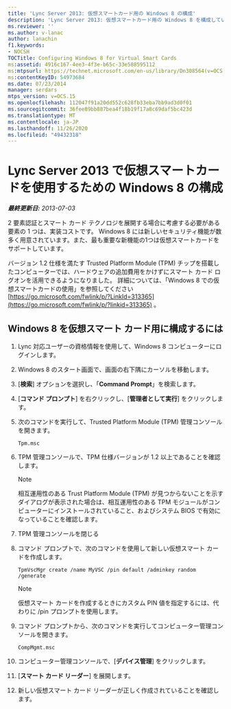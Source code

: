 ```yaml
---
title: 'Lync Server 2013: 仮想スマートカード用の Windows 8 の構成'
description: 'Lync Server 2013: 仮想スマートカード用の Windows 8 を構成しています。'
ms.reviewer: ''
ms.author: v-lanac
author: lanachin
f1.keywords:
- NOCSH
TOCTitle: Configuring Windows 8 for Virtual Smart Cards
ms:assetid: 4916c167-4ee3-4f3e-b65c-33e588595112
ms:mtpsurl: https://technet.microsoft.com/en-us/library/Dn308564(v=OCS.15)
ms:contentKeyID: 54973684
ms.date: 07/23/2014
manager: serdars
mtps_version: v=OCS.15
ms.openlocfilehash: 112047f91a20dd552c628fb33eba7bb9ad3d0f01
ms.sourcegitcommit: 36fee89bb887bea4f18b19f17a8c69daf5bc423d
ms.translationtype: MT
ms.contentlocale: ja-JP
ms.lasthandoff: 11/26/2020
ms.locfileid: "49432318"
---
```

# <a name="configuring-windows-8-for-using-virtual-smart-cards-with-lync-server-2013"></a>Lync Server 2013 で仮想スマートカードを使用するための Windows 8 の構成

<div data-xmlns="http://www.w3.org/1999/xhtml">

<div class="topic" data-xmlns="http://www.w3.org/1999/xhtml" data-msxsl="urn:schemas-microsoft-com:xslt" data-cs="https://msdn.microsoft.com/">

<div data-asp="https://msdn2.microsoft.com/asp">



</div>

<div id="mainSection">

<div id="mainBody">

<span> </span>

_**最終更新日:** 2013-07-03_

2 要素認証とスマート カード テクノロジを展開する場合に考慮する必要がある要素の 1 つは、実装コストです。 Windows 8 には新しいセキュリティ機能が数多く用意されています。また、最も重要な新機能の1つは仮想スマートカードをサポートしています。

バージョン 1.2 仕様を満たす Trusted Platform Module (TPM) チップを搭載したコンピューターでは、ハードウェアの追加費用をかけずにスマート カード ログオンを活用できるようになりました。 詳細については、「Windows 8 での仮想スマートカードの使用」を参照してください [https://go.microsoft.com/fwlink/p/?LinkId=313365](https://go.microsoft.com/fwlink/p/?linkid=313365) 。

<div>

## <a name="to-configure-windows-8-for-virtual-smart-cards"></a>Windows 8 を仮想スマート カード用に構成するには

1.  Lync 対応ユーザーの資格情報を使用して、Windows 8 コンピューターにログインします。

2.  Windows 8 のスタート画面で、画面の右下隅にカーソルを移動します。

3.  [**検索**] オプションを選択し、「**Command Prompt**」を検索します。

4.  [**コマンド プロンプト**] を右クリックし、[**管理者として実行**] をクリックします。

5.  次のコマンドを実行して、Trusted Platform Module (TPM) 管理コンソールを開きます。
    
        Tpm.msc

6.  TPM 管理コンソールで、TPM 仕様バージョンが 1.2 以上であることを確認します。
    
    <div>
    

    > [!NOTE]  
    > 相互運用性のある Trust Platform Module (TPM) が見つからないことを示すダイアログが表示された場合は、相互運用性のある TPM モジュールがコンピューターにインストールされていること、およびシステム BIOS で有効になっていることを確認します。

    
    </div>

7.  TPM 管理コンソールを閉じる

8.  コマンド プロンプトで、次のコマンドを使用して新しい仮想スマート カードを作成します。
    
        TpmVscMgr create /name MyVSC /pin default /adminkey random /generate
    
    <div>
    

    > [!NOTE]  
    > 仮想スマート カードを作成するときにカスタム PIN 値を指定するには、代わりに /pin プロンプトを使用します。

    
    </div>

9.  コマンド プロンプトから、次のコマンドを実行してコンピューター管理コンソールを開きます。
    
        CompMgmt.msc

10. コンピューター管理コンソールで、[**デバイス管理**] をクリックします。

11. [**スマート カード リーダー**] を展開します。

12. 新しい仮想スマート カード リーダーが正しく作成されていることを確認します。

</div>

</div>

<span> </span>

</div>

</div>

</div>

